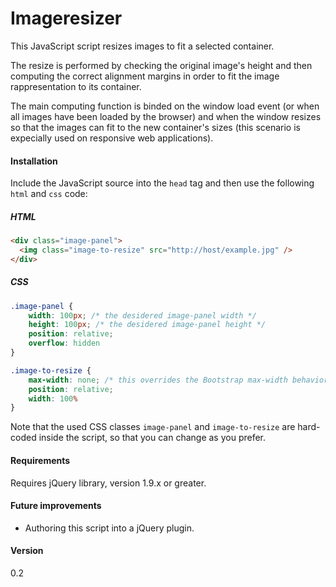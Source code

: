 Imageresizer
===========
This JavaScript script resizes images to fit a selected container.

The resize is performed by checking the original image's height and then computing the correct alignment margins in order to fit the image rappresentation to its container.

The main computing function is binded on the window load event (or when all images have been loaded by the browser) and when the window resizes so that the images can fit to the new container's sizes (this scenario is expecially used on responsive web applications).

#### Installation

Include the JavaScript source into the `head` tag and then use the following `html` and `css` code:

##### HTML
```html
<div class="image-panel">
  <img class="image-to-resize" src="http://host/example.jpg" />
</div>
```
##### CSS
```css
.image-panel {
    width: 100px; /* the desidered image-panel width */
    height: 100px; /* the desidered image-panel height */
    position: relative;
    overflow: hidden
}

.image-to-resize {
    max-width: none; /* this overrides the Bootstrap max-width behavior */
    position: relative;
    width: 100%
}
```

Note that the used CSS classes `image-panel` and `image-to-resize` are hard-coded inside the script, so that you can change as you prefer.

#### Requirements

Requires jQuery library, version 1.9.x or greater.

#### Future improvements

- Authoring this script into a jQuery plugin.

#### Version
0.2
